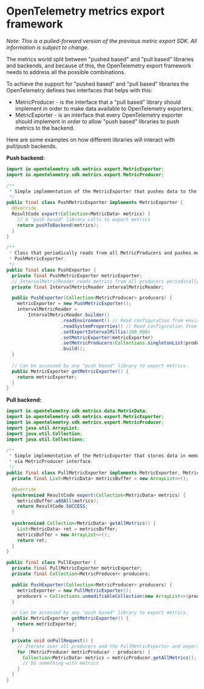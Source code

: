 # OpenTelemetry metrics export framework

*Note: This is a pulled-forward version of the previous metric export SDK.  All information is subject to change.*

The metrics world split between "pushed based" and "pull based" libraries and backends, and because
of this, the OpenTelemetry export framework needs to address all the possible combinations.

To achieve the support for "pushed based" and "pull based" libraries the OpenTelemetry defines two
interfaces that helps with this:
* MetricProducer - is the interface that a "pull based" library should implement in order to make
data available to OpenTelemetry exporters.
* MetricExporter - is an interface that every OpenTelemetry exporter should implement in order to
allow "push based" libraries to push metrics to the backend.

Here are some examples on how different libraries will interact with pull/push backends.

**Push backend:**

```java
import io.opentelemetry.sdk.metrics.export.MetricExporter;
import io.opentelemetry.sdk.metrics.export.MetricProducer;

/**
 * Simple implementation of the MetricExporter that pushes data to the backend.
 */
public final class PushMetricExporter implements MetricExporter {  
  @Override
  ResultCode export(Collection<MetricData> metrics) {
    // A "push based" library calls to export metrics
    return pushToBackend(metrics);
  }
}

/**
 * Class that periodically reads from all MetricProducers and pushes metrics using the
 * PushMetricExporter.
 */
public final class PushExporter {
  private final PushMetricExporter metricExporter;
  // IntervalMetricReader reads metrics from all producers periodically.
  private final IntervalMetricReader intervalMetricReader;

  public PushExporter(Collection<MetricProducer> producers) {
    metricExporter = new PushMetricExporter();
    intervalMetricReader =
        IntervalMetricReader.builder()
                    .readEnvironment() // Read configuration from environment variables
                    .readSystemProperties() // Read configuration from system properties
                    .setExportIntervalMillis(100_000) 
                    .setMetricExporter(metricExporter)
                    .setMetricProducers(Collections.singletonList(producers))
                    .build();
  }
  
  // Can be accessed by any "push based" library to export metrics.
  public MetricExporter getMetricExporter() {
    return metricExporter;
  }
}
```

**Pull backend:**

```java
import io.opentelemetry.sdk.metrics.data.MetricData;
import io.opentelemetry.sdk.metrics.export.MetricExporter;
import io.opentelemetry.sdk.metrics.export.MetricProducer;
import java.util.ArrayList;
import java.util.Collection;
import java.util.Collections;

/**
 * Simple implementation of the MetricExporter that stores data in memory and makes them available
 * via MetricProducer interface.
 */
public final class PullMetricExporter implements MetricExporter, MetricProducer {
  private final List<MetricData> metricsBuffer = new ArrayList<>();

  @Override
  synchronized ResultCode export(Collection<MetricData> metrics) {
    metricsBuffer.addAll(metrics);
    return ResultCode.SUCCESS;
  }
  
  synchronized Collection<MetricData> getAllMetrics() {
    List<MetricData> ret = metricsBuffer;
    metricsBuffer = new ArrayList<>();
    return ret;
  }
}

public final class PullExporter {
  private final PullMetricExporter metricExporter;
  private final Collection<MetricProducer> producers;

  public PushExporter(Collection<MetricProducer> producers) {
    metricExporter = new PullMetricExporter();
    producers = Collections.unmodifiableCollection(new ArrayList<>(producers));
  }

  // Can be accessed by any "push based" library to export metrics.
  public MetricExporter getMetricExporter() {
    return metricExporter;
  }

  private void onPullRequest() {
    // Iterate over all producers and the PullMetricExporter and export all metrics.
    for (MetricProducer metricProducer : producers) {
      Collection<MetricData> metrics = metricProducer.getAllMetrics();
      // Do something with metrics
    }
  }
}
```
